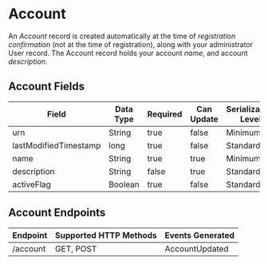 
# Account

An _Account_ record is created automatically at the time of _registration confirmation_ (not at the time of registration), along with your administrator User record. The Account record holds your account _name_, and account _description_.   

## Account Fields
Field | Data Type | Required | Can Update | Serialization Level | Default Value
------------ | ------------- | ------------ | ------------ | ------------ | ------------
urn | String  | true | false | Minimum | Generated
lastModifiedTimestamp | long   | true | false | Standard | Generated
name | String  | true | true | Minimum | 
description | String  | false | true | Standard | 
activeFlag | Boolean  | true | false | Standard  | 


## Account Endpoints

Endpoint | Supported HTTP Methods | Events Generated
------------ | ------------- | ------------
/account | GET, POST  | AccountUpdated
